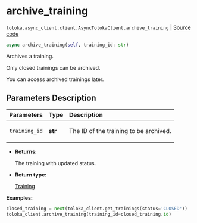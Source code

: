 # archive_training
`toloka.async_client.client.AsyncTolokaClient.archive_training` | [Source code](https://github.com/Toloka/toloka-kit/blob/v1.2.0.post1/src/async_client/client.py#L0)

```python
async archive_training(self, training_id: str)
```

Archives a training.


Only closed trainings can be archived.

You can access archived trainings later.

## Parameters Description

| Parameters | Type | Description |
| :----------| :----| :-----------|
`training_id`|**str**|<p>The ID of the training to be archived.</p>

* **Returns:**

  The training with updated status.

* **Return type:**

  [Training](toloka.client.training.Training.md)

**Examples:**


```python
closed_training = next(toloka_client.get_trainings(status='CLOSED'))
toloka_client.archive_training(training_id=closed_training.id)
```
